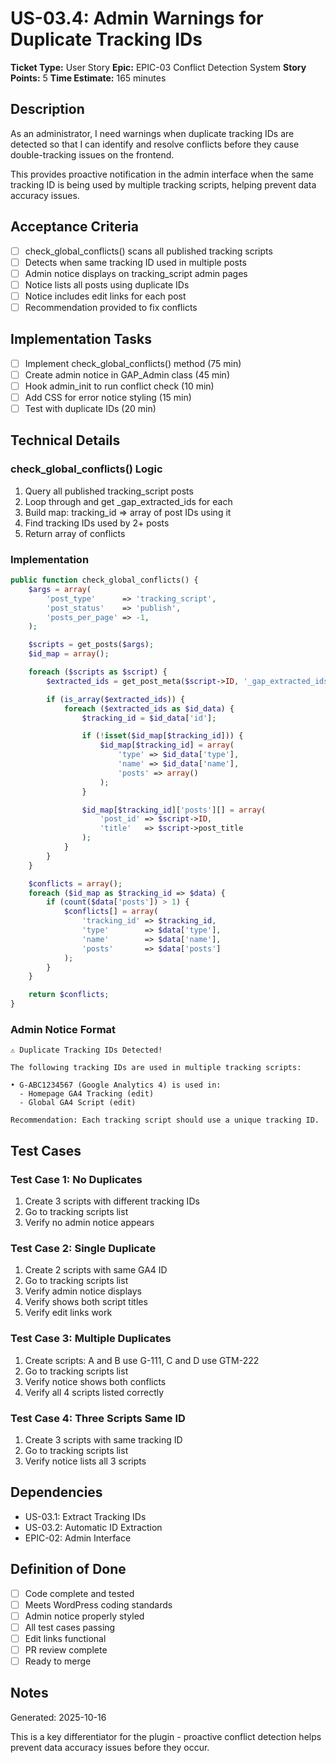 # US-03.4: Admin Warnings for Duplicate Tracking IDs

**Ticket Type:** User Story
**Epic:** EPIC-03 Conflict Detection System
**Story Points:** 5
**Time Estimate:** 165 minutes

## Description

As an administrator, I need warnings when duplicate tracking IDs are detected so that I can identify and resolve conflicts before they cause double-tracking issues on the frontend.

This provides proactive notification in the admin interface when the same tracking ID is being used by multiple tracking scripts, helping prevent data accuracy issues.

## Acceptance Criteria

- [ ] check_global_conflicts() scans all published tracking scripts
- [ ] Detects when same tracking ID used in multiple posts
- [ ] Admin notice displays on tracking_script admin pages
- [ ] Notice lists all posts using duplicate IDs
- [ ] Notice includes edit links for each post
- [ ] Recommendation provided to fix conflicts

## Implementation Tasks

- [ ] Implement check_global_conflicts() method (75 min)
- [ ] Create admin notice in GAP_Admin class (45 min)
- [ ] Hook admin_init to run conflict check (10 min)
- [ ] Add CSS for error notice styling (15 min)
- [ ] Test with duplicate IDs (20 min)

## Technical Details

### check_global_conflicts() Logic

1. Query all published tracking_script posts
2. Loop through and get _gap_extracted_ids for each
3. Build map: tracking_id => array of post IDs using it
4. Find tracking IDs used by 2+ posts
5. Return array of conflicts

### Implementation

```php
public function check_global_conflicts() {
    $args = array(
        'post_type'      => 'tracking_script',
        'post_status'    => 'publish',
        'posts_per_page' => -1,
    );

    $scripts = get_posts($args);
    $id_map = array();

    foreach ($scripts as $script) {
        $extracted_ids = get_post_meta($script->ID, '_gap_extracted_ids', true);

        if (is_array($extracted_ids)) {
            foreach ($extracted_ids as $id_data) {
                $tracking_id = $id_data['id'];

                if (!isset($id_map[$tracking_id])) {
                    $id_map[$tracking_id] = array(
                        'type' => $id_data['type'],
                        'name' => $id_data['name'],
                        'posts' => array()
                    );
                }

                $id_map[$tracking_id]['posts'][] = array(
                    'post_id' => $script->ID,
                    'title'   => $script->post_title
                );
            }
        }
    }

    $conflicts = array();
    foreach ($id_map as $tracking_id => $data) {
        if (count($data['posts']) > 1) {
            $conflicts[] = array(
                'tracking_id' => $tracking_id,
                'type'        => $data['type'],
                'name'        => $data['name'],
                'posts'       => $data['posts']
            );
        }
    }

    return $conflicts;
}
```

### Admin Notice Format

```
⚠️ Duplicate Tracking IDs Detected!

The following tracking IDs are used in multiple tracking scripts:

• G-ABC1234567 (Google Analytics 4) is used in:
  - Homepage GA4 Tracking (edit)
  - Global GA4 Script (edit)

Recommendation: Each tracking script should use a unique tracking ID.
```

## Test Cases

### Test Case 1: No Duplicates
1. Create 3 scripts with different tracking IDs
2. Go to tracking scripts list
3. Verify no admin notice appears

### Test Case 2: Single Duplicate
1. Create 2 scripts with same GA4 ID
2. Go to tracking scripts list
3. Verify admin notice displays
4. Verify shows both script titles
5. Verify edit links work

### Test Case 3: Multiple Duplicates
1. Create scripts: A and B use G-111, C and D use GTM-222
2. Go to tracking scripts list
3. Verify notice shows both conflicts
4. Verify all 4 scripts listed correctly

### Test Case 4: Three Scripts Same ID
1. Create 3 scripts with same tracking ID
2. Go to tracking scripts list
3. Verify notice lists all 3 scripts

## Dependencies

- US-03.1: Extract Tracking IDs
- US-03.2: Automatic ID Extraction
- EPIC-02: Admin Interface

## Definition of Done

- [ ] Code complete and tested
- [ ] Meets WordPress coding standards
- [ ] Admin notice properly styled
- [ ] All test cases passing
- [ ] Edit links functional
- [ ] PR review complete
- [ ] Ready to merge

## Notes

Generated: 2025-10-16

This is a key differentiator for the plugin - proactive conflict detection helps prevent data accuracy issues before they occur.
